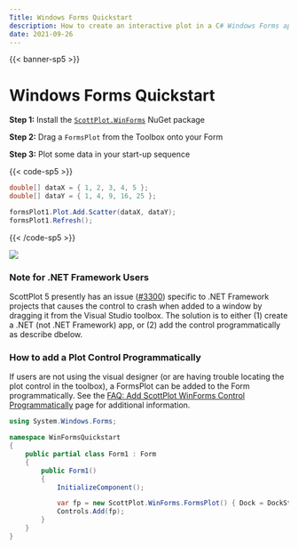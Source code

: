 ```yaml
---
Title: Windows Forms Quickstart
description: How to create an interactive plot in a C# Windows Forms application
date: 2021-09-26
---
```


{{< banner-sp5 >}}

# Windows Forms Quickstart

**Step 1:** Install the [`ScottPlot.WinForms`](https://www.nuget.org/packages/ScottPlot.WinForms) NuGet package

**Step 2:** Drag a `FormsPlot` from the Toolbox onto your Form

**Step 3:** Plot some data in your start-up sequence

{{< code-sp5 >}}

```cs
double[] dataX = { 1, 2, 3, 4, 5 };
double[] dataY = { 1, 4, 9, 16, 25 };

formsPlot1.Plot.Add.Scatter(dataX, dataY);
formsPlot1.Refresh();
```

{{< /code-sp5 >}}

![](/images/quickstart/scottplot-quickstart-winforms.png)

### Note for .NET Framework Users

ScottPlot 5 presently has an issue ([#3300](https://github.com/ScottPlot/ScottPlot/issues/3300)) specific to .NET Framework projects that causes the control to crash when added to a window by dragging it from the Visual Studio toolbox. The solution is to either (1) create a .NET (not .NET Framework) app, or (2) add the control programmatically as describe dbelow.

### How to add a Plot Control Programmatically

If users are not using the visual designer (or are having trouble locating the plot control in the toolbox), a FormsPlot can be added to the Form programmatically. See the [FAQ: Add ScottPlot WinForms Control Programmatically](/faq/add-winforms-programmatically/) page for additional information.

```cs
using System.Windows.Forms;

namespace WinFormsQuickstart
{
    public partial class Form1 : Form
    {
        public Form1()
        {
            InitializeComponent();

            var fp = new ScottPlot.WinForms.FormsPlot() { Dock = DockStyle.Fill };
            Controls.Add(fp);
        }
    }
}
```
